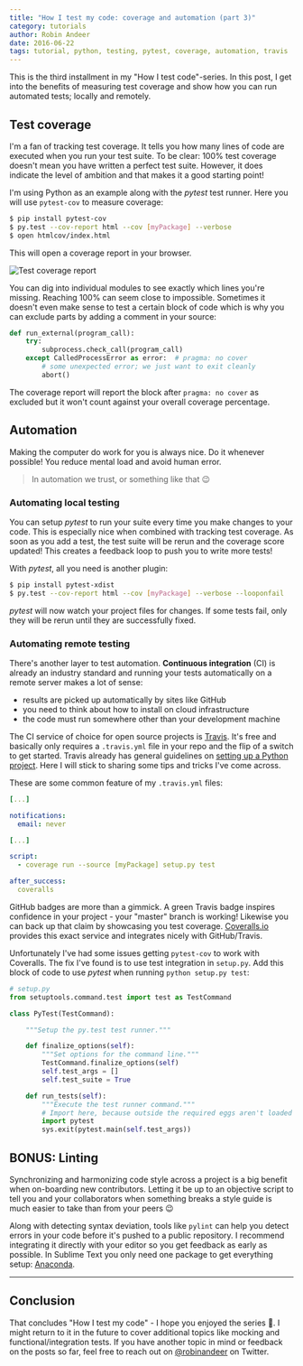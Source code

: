 ```yaml
---
title: "How I test my code: coverage and automation (part 3)"
category: tutorials
author: Robin Andeer
date: 2016-06-22
tags: tutorial, python, testing, pytest, coverage, automation, travis
---
```


This is the third installment in my "How I test code"-series. In this post, I get into the benefits of measuring test coverage and show how you can run automated tests; locally and remotely.

## Test coverage

I'm a fan of tracking test coverage. It tells you how many lines of code are executed when you run your test suite. To be clear: 100% test coverage doesn't mean you have written a perfect test suite. However, it does indicate the level of ambition and that makes it a good starting point!

I'm using Python as an example along with the _pytest_ test runner. Here you will use `pytest-cov` to measure coverage:

```bash
$ pip install pytest-cov
$ py.test --cov-report html --cov [myPackage] --verbose
$ open htmlcov/index.html
```

This will open a coverage report in your browser.

![Test coverage report](/assets/img/test-coverage.png)

You can dig into individual modules to see exactly which lines you're missing. Reaching 100% can seem close to impossible. Sometimes it doesn't even make sense to test a certain block of code which is why you can exclude parts by adding a comment in your source:

```python
def run_external(program_call):
	try:
        subprocess.check_call(program_call)
    except CalledProcessError as error:  # pragma: no cover
    	# some unexpected error; we just want to exit cleanly
        abort()
```

The coverage report will report the block after `pragma: no cover` as excluded but it won't count against your overall coverage percentage.

## Automation

Making the computer do work for you is always nice. Do it whenever possible! You reduce mental load and avoid human error.

> In automation we trust, or something like that 😉

### Automating local testing

You can setup _pytest_ to run your suite every time you make changes to your code. This is especially nice when combined with tracking test coverage. As soon as you add a test, the test suite will be rerun and the coverage score updated! This creates a feedback loop to push you to write more tests!

With _pytest_, all you need is another plugin:

```bash
$ pip install pytest-xdist
$ py.test --cov-report html --cov [myPackage] --verbose --looponfail
```

_pytest_ will now watch your project files for changes. If some tests fail, only they will be rerun until they are successfully fixed.

### Automating remote testing

There's another layer to test automation. **Continuous integration** (CI) is already an industry standard and running your tests automatically on a remote server makes a lot of sense:

- results are picked up automatically by sites like GitHub
- you need to think about how to install on cloud infrastructure
- the code must run somewhere other than your development machine

The CI service of choice for open source projects is [Travis][travis]. It's free and basically only requires a `.travis.yml` file in your repo and the flip of a switch to get started. Travis already has general guidelines on [setting up a Python project][travis-python]. Here I will stick to sharing some tips and tricks I've come across.

These are some common feature of my `.travis.yml` files:

```yaml
[...]

notifications:
  email: never

[...]

script:
  - coverage run --source [myPackage] setup.py test

after_success:
  coveralls
```

GitHub badges are more than a gimmick. A green Travis badge inspires confidence in your project - your "master" branch is working! Likewise you can back up that claim by showcasing you test coverage. [Coveralls.io][coveralls] provides this exact service and integrates nicely with GitHub/Travis.

Unfortunately I've had some issues getting `pytest-cov` to work with Coveralls. The fix I've found is to use test integration in `setup.py`. Add this block of code to use _pytest_ when running `python setup.py test`:

```python
# setup.py
from setuptools.command.test import test as TestCommand

class PyTest(TestCommand):

	"""Setup the py.test test runner."""

	def finalize_options(self):
		"""Set options for the command line."""
		TestCommand.finalize_options(self)
		self.test_args = []
		self.test_suite = True

	def run_tests(self):
		"""Execute the test runner command."""
		# Import here, because outside the required eggs aren't loaded yet
		import pytest
		sys.exit(pytest.main(self.test_args))

```

## BONUS: Linting
Synchronizing and harmonizing code style across a project is a big benefit when on-boarding new contributors. Letting it be up to an objective script to tell you and your collaborators when something breaks a style guide is much easier to take than from your peers :wink:

Along with detecting syntax deviation, tools like `pylint` can help you detect errors in your code before it's pushed to a public repository. I recommend integrating it directly with your editor so you get feedback as early as possible. In Sublime Text you only need one package to get everything setup: [Anaconda][anaconda].


----

## Conclusion

That concludes "How I test my code" - I hope you enjoyed the series 🙂. I might return to it in the future to cover additional topics like mocking and functional/integration tests. If you have another topic in mind or feedback on the posts so far, feel free to reach out on [@robinandeer][twitter] on Twitter.


[coveralls]: https://coveralls.io/
[anaconda]: http://damnwidget.github.io/anaconda/
[travis]: https://travis-ci.org/
[travis-python]: https://docs.travis-ci.com/user/languages/python
[twitter]: https://twitter.com/robinandeer
